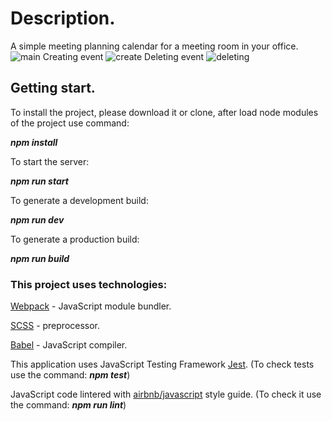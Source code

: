 # Description.
A simple meeting planning calendar for a meeting room in your office.
![main](https://user-images.githubusercontent.com/71491525/107159187-206e2680-6997-11eb-9ec3-b3dff49ca156.png)
Creating event
![create](https://user-images.githubusercontent.com/71491525/107159320-eea98f80-6997-11eb-897d-0d99f52cdc0e.png)
Deleting event
![deleting](https://user-images.githubusercontent.com/71491525/107159370-34665800-6998-11eb-8aab-29db649189f2.png)
## Getting start.

To install the project, please download it or clone, after load node modules of the project use command:

***npm install***

To start the server: 

***npm run start***

To generate a development build: 

***npm run dev***

To generate a production build: 

***npm run build*** 


### This project uses technologies: 

[Webpack](https://webpack.js.org/) - JavaScript module bundler.

[SCSS](https://sass-lang.com/) - preprocessor.

[Babel](https://babeljs.io/) - JavaScript compiler.

This application uses JavaScript Testing Framework [Jest](https://jestjs.io/).
(To check tests use the command: ***npm test***)

JavaScript code lintered with [airbnb/javascript](https://github.com/airbnb/javascript) style guide.
(To check it use the command: ***npm run lint***)
